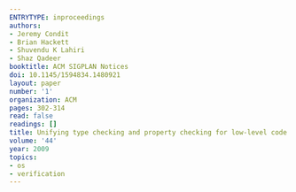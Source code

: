 ```yaml
---
ENTRYTYPE: inproceedings
authors:
- Jeremy Condit
- Brian Hackett
- Shuvendu K Lahiri
- Shaz Qadeer
booktitle: ACM SIGPLAN Notices
doi: 10.1145/1594834.1480921
layout: paper
number: '1'
organization: ACM
pages: 302-314
read: false
readings: []
title: Unifying type checking and property checking for low-level code
volume: '44'
year: 2009
topics:
- os
- verification
---
```

